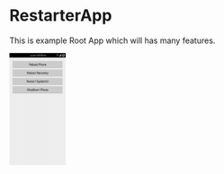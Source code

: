 # RestarterApp
This is example Root App which will has many features.

<img src="https://github.com/basil2style/RestarterApp/blob/master/Screenshots/Screenshot_2015-05-13-20-55-53.png" alt="Drawing" style="width: 100px;height:200px"/>
